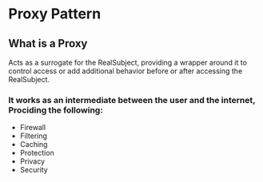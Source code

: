 # Proxy Pattern

## What is a Proxy
Acts as a surrogate for the RealSubject,
providing a wrapper around it to control access or add additional behavior before or after accessing the RealSubject.

### It works as an intermediate between the user and the internet, Prociding the following:

- Firewall
- Filtering
- Caching
- Protection
- Privacy
- Security
